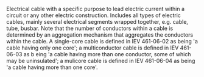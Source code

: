 Electrical cable with a specific purpose to lead electric current within a circuit or any other electric construction. Includes all types of electric cables, mainly several electrical segments wrapped together, e.g. cable, tube, busbar. Note that the number of conductors within a cable is determined by an aggregation mechanism that aggregates the conductors within the cable. A single-core cable is defined in IEV 461-06-02 as being 'a cable having only one core'; a multiconductor cable is defined in IEV 461-06-03 as b eing 'a cable having more than one conductor, some of which may be uninsulated'; a mulicore cable is defined in IEV 461-06-04 as being 'a cable having more than one core'.
